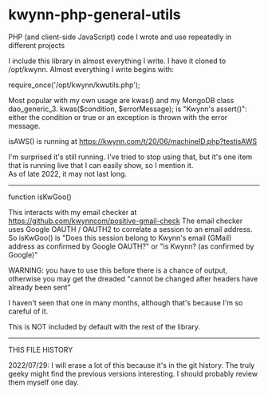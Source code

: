 # kwynn-php-general-utils
PHP (and client-side JavaScript) code I wrote and use repeatedly in different projects

I include this library in almost everything I write.  I have it cloned to /opt/kwynn.  Almost everything I write begins with:

require_once('/opt/kwynn/kwutils.php');

Most popular with my own usage are kwas() and my MongoDB class dao_generic_3.  kwas($condition, $errorMessage); is "Kwynn's assert()": 
either the condition or true or an exception is thrown with the error message.

isAWS() is running at https://kwynn.com/t/20/06/machineID.php?testisAWS

I'm surprised it's still running.  I've tried to stop using that, but it's one item that is running live that I can easily show, so I mention it.  
As of late 2022, it may not last long.

*******
function isKwGoo()

This interacts with my email checker at https://github.com/kwynncom/positive-gmail-check
The email checker uses Google OAUTH / OAUTH2 to correlate a session to an email address.  So isKwGoo() is "Does this session belong to Kwynn's 
email (GMail) address as confirmed by Google OAUTH?" or "is Kwynn? (as confirmed by Google)" 

WARNING: you have to use this before there is a chance of output, otherwise you may get the dreaded "cannot be changed after headers have already 
been sent"

I haven't seen that one in many months, although that's because I'm so careful of it.

This is NOT included by default with the rest of the library.

*************
THIS FILE HISTORY

2022/07/29: I will erase a lot of this because it's in the git history.  The truly geeky might find the previous versions interesting.  I 
should probably review them myself one day.

